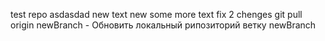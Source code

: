 test repo
asdasdad
new text
new
some more text
fix 2 chenges
git pull origin newBranch - Обновить локальный рипозиторий ветку newBranch